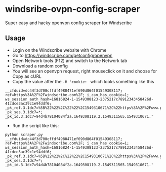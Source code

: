 # windsribe-ovpn-config-scraper
Super easy and hacky openvpn config scraper for Windscribe

## Usage

* Login on the Windscribe website with Chrome
* Go to https://windscribe.com/getconfig/openvpn
* Open Network tools (F12) and switch to the Network tab
* Download a random config
* You will see an openvpn request, right mouseclick on it and choose for Copy as cURL
* Copy the value after the `-H 'cookie: ` which looks something like this
```
__cfduid=dc44f3d700cffdf4980471ef690d864f01549308117; ref=https%3A%2F%2Fwindscribe.com%2F; i_can_has_cookie=1; ws_session_auth_hash=16816824-1-1549308123-2375217c78912343458426d-41cdce3ac39c1e94ddf6; _pk_ref.3.1dc7=%5B%22%22%2C%22%22%2C1549310671%2C%22https%3A%2F%2Fwww.google.com%2F%22%5D; _pk_ses.3.1dc7=*; _pk_id.3.1dc7=94d4b78104084f2a.1649308119.2.1549311565.1549310671.'
```

* Run the script like this:
```
python scraper.py __cfduid=dc44f3d700cffdf4980471ef690d864f01549308117; ref=https%3A%2F%2Fwindscribe.com%2F; i_can_has_cookie=1; ws_session_auth_hash=16816824-1-1549308123-2375217c78912343458426d-41cdce3ac39c1e94ddf6; _pk_ref.3.1dc7=%5B%22%22%2C%22%22%2C1549310671%2C%22https%3A%2F%2Fwww.google.com%2F%22%5D; _pk_ses.3.1dc7=*; _pk_id.3.1dc7=94d4b78104084f2a.1649308119.2.1549311565.1549310671.'
```
